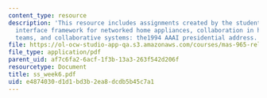 ```yaml
---
content_type: resource
description: 'This resource includes assignments created by the students on a collaborative
  interface framework for networked home appliances, collaboration in human-robot
  teams, and collaborative systems: the1994 AAAI presidential address.'
file: https://ol-ocw-studio-app-qa.s3.amazonaws.com/courses/mas-965-relational-machines-spring-2005/e4874030d1d1bd3b2ea8dcdb5b45c7a1_ss_week6.pdf
file_type: application/pdf
parent_uid: af7c6fa2-6acf-1f3b-13a3-263f542d206f
resourcetype: Document
title: ss_week6.pdf
uid: e4874030-d1d1-bd3b-2ea8-dcdb5b45c7a1
---
```

